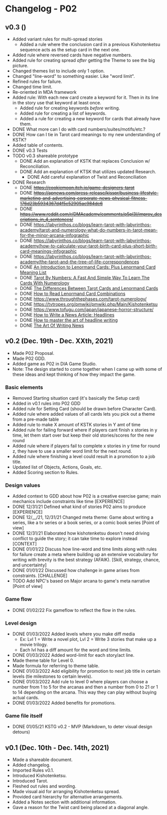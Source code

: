 # Changelog - P02

## v0.3 ()
- Added variant rules for multi-spread stories
  - Added a rule where the conclusion card in a previous Kishotenketsu sequence acts as the setup card in the next one.
- Added rule where reversed cards have negative numbers.
- Added rule for creating spread *after* getting the Theme to see the big picture.
- Changed themes list to include only 1 option.
- Changed "line-word" to something easier. Like "word limit".
- Refined rules for failure.
- Changed time limit.
- Re-oriented in MDA framework
- Added rule: With each new card create a keyword for it. Then in its line in the story use that keyword at least once.
  - Added rule for creating keywords *before* writing.
  - Added rule for creating a list of keywords.
  - Added a rule for creating a new keyword for cards that already have them.
- DONE What more can I do with card numbers/suites/motifs/etc.?
- DONE How can I tie in Tarot card meanings to my new understanding of KSTK?
- Added table of contents.
- DONE v0.3 Tests
- TODO v0.3 shareable prototype
  - DONE Add an explanation of KSTK that replaces Conclusion w/ Reconciliation.
  - DONE Add an explanation of KTSK that utilizes updated Research.
    - DONE Add careful explanation of Twist and Reconciliation
- DONE Research
  - DONE ~~https://cookiemoon.itch.io/game-designers-tarot~~
  - DONE ~~https://apnews.com/press-release/kisspr/business-lifestyle-marketing-and-advertising-corporate-news-physical-fitness-176d23b5934367d4f5e52905ac984de6~~
  - DONE ~~https://www.reddit.com/r/DMAcademy/comments/p5pl3l/improv_descriptions_in_4_sentences/~~
  - DONE https://labyrinthos.co/blogs/learn-tarot-with-labyrinthos-academy/tarot-and-numerology-what-do-numbers-in-tarot-mean-for-the-minor-arcana-infographic
  - DONE https://labyrinthos.co/blogs/learn-tarot-with-labyrinthos-academy/how-to-calculate-your-tarot-birth-card-plus-short-birth-card-meanings-infographic
  - DONE https://labyrinthos.co/blogs/learn-tarot-with-labyrinthos-academy/the-tarot-and-the-tree-of-life-correspondences
  - DONE [An Introduction to Lenormand Cards: Plus Lenormand Card Meaning List](https://labyrinthos.co/blogs/learn-tarot-with-labyrinthos-academy/an-introduction-to-lenormand-cards-plus-lenormand-card-meaning-list)
  - DONE [Tarot By Numbers: A Fast And Simple Way To Learn The Cards With Numerology](https://www.biddytarot.com/tarot-by-numbers/)
  - DONE [The Differences Between Tarot Cards and Lenormand Cards](https://labyrinthos.co/blogs/learn-tarot-with-labyrinthos-academy/the-differences-between-tarot-cards-and-lenormand-cards)
  - DONE [How to Read Lenormand Card Combinations](https://labyrinthos.co/blogs/learn-tarot-with-labyrinthos-academy/how-to-read-lenormand-card-combinations)
  - DONE https://www.throughthephases.com/tarot-numerology/
  - DONE https://tvtropes.org/pmwiki/pmwiki.php/Main/Kishotenketsu 
  - DONE https://www.tofugu.com/japan/japanese-horror-structure/ 
  - DONE [How to Write a News Article: Headlines](https://spcollege.libguides.com/c.php?g=254319&p=1695321)
  - DONE [How to master the art of headline writing](https://www.mediamatters-pr.co.uk/blog/master-art-headline-writing/)
  - DONE [The Art Of Writing News](https://www.dailywritingtips.com/the-art-of-writing-news/)

## v0.2 (Dec. 19th - Dec. XXth, 2021)
- Made P02 Proposal.
- Made P02 GDD.
- Added game as P02 in DIA Game Studio.
- Note: The design started to come together when I came up with some of these ideas and kept thinking of how they impact the game.

### Basic elements
- Removed Starting situation card (it's basically the Setup card)
- Added in v0.1 rules into P02 GDD
- Added rule for Setting Card (should be drawn before Character Card).
- Added rule where added values of all cards lets you pick out a theme from a pre-made table
- Added rule to make X amount of KSTK stories in Y amt of time
- Added rule for failing forward where if players cant finish x stories in y time, let them start over but keep their old stories/scores for the new round
- Added rule where if players fail to complete x stories in y time for round z, they have to use a smaller word limit for the next round. 
- Added rule where finishing a level could result in a promotion to a job title.
- Updated list of Objects, Actions, Goals, etc.
- Added Scoring section to Rules.

### Design values
- Added context to GDD about how P02 is a creative exercise game; main mechanics include constraints like time [EXPERIENCE]
- DONE 12/31/21 Defined what kind of stories P02 aims to produce [EXPERIENCE]
- DONE 12/__/21, 12/31/21 Changed meta theme: Game about writing a series, like a tv series or a book series, or a comic book series [Point of view]
- DONE 12/31/21 Elaborated how kishotenketsu doesn't need driving conflict to guide the story; it can take time to explore instead [CONTEXT]
- DONE 01/01/22 Discuss how line-word and time limits along with rules for failure create a meta where building up an extensive vocabulary for writing with brevity is the best strategy (AFAIK). [Skill, strategy, chance, and uncertainty]
- DONE 01/01/22 Discussed how challenge in game arises from constraints. [CHALLENGE]
- TODO Add NPC's based on Major arcana to game's meta narrative [Point of view]

### Game flow
- DONE 01/02/22 Fix gameflow to reflect the flow in the rules.

### Level design
- DONE 01/03/2022 Added levels where you make diff media
  - Ex: Lvl 1 = Write a novel plot, Lvl 2 = Write 3 stories that make up a movie trilogy.
  - Each lvl has a diff amount for the word and time limits.
- DONE 01/03/2022 Added word-limit for each story/act line.
- Made theme table for Level 0.
- Made formula for referring to theme table.
- DONE 01/03/2022 Add eligibility for promotion to next job title in certain levels (tie milestones to certain levels).
- DONE 01/03/2022 Add rule to level 0 where players can choose a number from 1 to 5 for the arcanas and then a number from 0 to 21 or 1 to 14 depending on the arcana. This way they can play without buying actual cards.
- DONE 01/03/2022 Added benefits for promotions.

### Game file itself
- DONE 01/05/21 KSTG v0.2 - MVP (Markdown, to deter visual design detours)

## v0.1 (Dec. 10th - Dec. 14th, 2021)
- Made a shareable document. 
- Added changelog. 
- Imported Rules v0.1. 
- Introduced Kishotenketsu.
- Introduced Tarot. 
- Fleshed out rules and wording. 
- Made visual aid for arranging Kishotenketsu spread.
- Provided card hierarchy for alternative arrangements. 
- Added a Notes section with additional information. 
- Gave a reason for the Twist card being placed at a diagonal angle. 